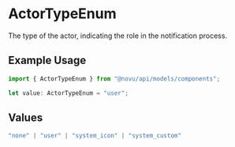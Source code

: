 # ActorTypeEnum

The type of the actor, indicating the role in the notification process.

## Example Usage

```typescript
import { ActorTypeEnum } from "@novu/api/models/components";

let value: ActorTypeEnum = "user";
```

## Values

```typescript
"none" | "user" | "system_icon" | "system_custom"
```